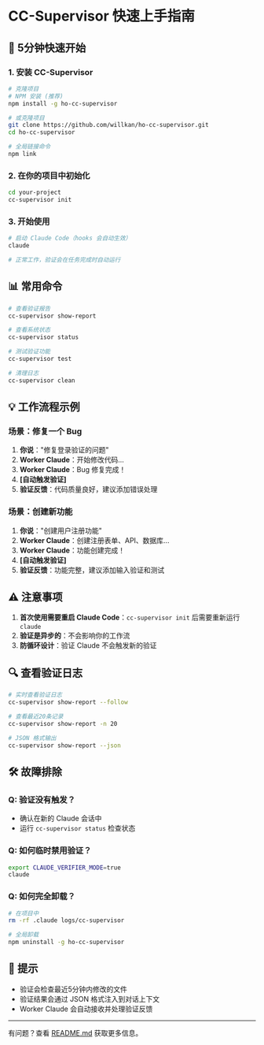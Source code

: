# CC-Supervisor 快速上手指南

## 🚀 5分钟快速开始

### 1. 安装 CC-Supervisor

```bash
# 克隆项目
# NPM 安装 (推荐)
npm install -g ho-cc-supervisor

# 或克隆项目
git clone https://github.com/willkan/ho-cc-supervisor.git
cd ho-cc-supervisor

# 全局链接命令
npm link
```

### 2. 在你的项目中初始化

```bash
cd your-project
cc-supervisor init
```

### 3. 开始使用

```bash
# 启动 Claude Code（hooks 会自动生效）
claude

# 正常工作，验证会在任务完成时自动运行
```

## 📊 常用命令

```bash
# 查看验证报告
cc-supervisor show-report

# 查看系统状态
cc-supervisor status

# 测试验证功能
cc-supervisor test

# 清理日志
cc-supervisor clean
```

## 💡 工作流程示例

### 场景：修复一个 Bug

1. **你说**："修复登录验证的问题"
2. **Worker Claude**：开始修改代码...
3. **Worker Claude**：Bug 修复完成！
4. **[自动触发验证]**
5. **验证反馈**：代码质量良好，建议添加错误处理

### 场景：创建新功能

1. **你说**："创建用户注册功能"
2. **Worker Claude**：创建注册表单、API、数据库...
3. **Worker Claude**：功能创建完成！
4. **[自动触发验证]**
5. **验证反馈**：功能完整，建议添加输入验证和测试

## ⚠️ 注意事项

1. **首次使用需要重启 Claude Code**：`cc-supervisor init` 后需要重新运行 `claude`
2. **验证是异步的**：不会影响你的工作流
3. **防循环设计**：验证 Claude 不会触发新的验证

## 🔍 查看验证日志

```bash
# 实时查看验证日志
cc-supervisor show-report --follow

# 查看最近20条记录
cc-supervisor show-report -n 20

# JSON 格式输出
cc-supervisor show-report --json
```

## 🛠 故障排除

### Q: 验证没有触发？
- 确认在新的 Claude 会话中
- 运行 `cc-supervisor status` 检查状态

### Q: 如何临时禁用验证？
```bash
export CLAUDE_VERIFIER_MODE=true
claude
```

### Q: 如何完全卸载？
```bash
# 在项目中
rm -rf .claude logs/cc-supervisor

# 全局卸载
npm uninstall -g ho-cc-supervisor
```

## 📝 提示

- 验证会检查最近5分钟内修改的文件
- 验证结果会通过 JSON 格式注入到对话上下文
- Worker Claude 会自动接收并处理验证反馈

---

有问题？查看 [README.md](README.md) 获取更多信息。